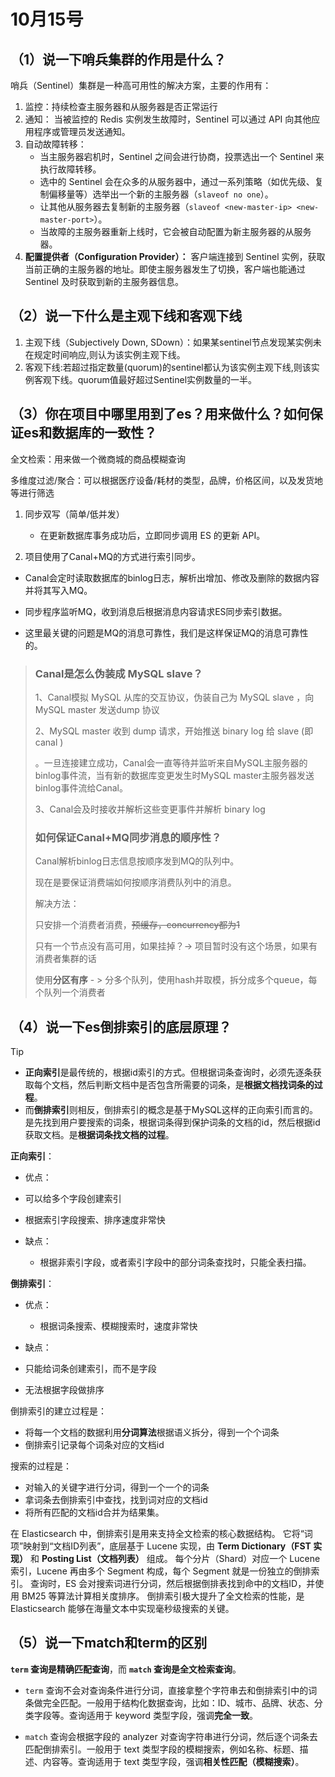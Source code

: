 # 10月15号

## （1）说一下哨兵集群的作用是什么？

哨兵（Sentinel）集群是一种高可用性的解决方案，主要的作用有：

1. 监控：持续检查主服务器和从服务器是否正常运行
2. 通知： 当被监控的 Redis 实例发生故障时，Sentinel 可以通过 API 向其他应用程序或管理员发送通知。
3. 自动故障转移：
   - 当主服务器宕机时，Sentinel 之间会进行协商，投票选出一个 Sentinel 来执行故障转移。
   - 选中的 Sentinel 会在众多的从服务器中，通过一系列策略（如优先级、复制偏移量等）选举出一个新的主服务器（`slaveof no one`）。
   - 让其他从服务器去复制新的主服务器（`slaveof <new-master-ip> <new-master-port>`）。
   - 当故障的主服务器重新上线时，它会被自动配置为新主服务器的从服务器。
4. **配置提供者（Configuration Provider）：** 客户端连接到 Sentinel 实例，获取当前正确的主服务器的地址。即使主服务器发生了切换，客户端也能通过 Sentinel 及时获取到新的主服务器信息。



## （2）说一下什么是主观下线和客观下线

1. 主观下线（Subjectively Down, SDown）：如果某sentinel节点发现某实例未在规定时间响应,则认为该实例主观下线。
2. 客观下线:若超过指定数量(quorum)的sentinel都认为该实例主观下线,则该实例客观下线。quorum值最好超过Sentinel实例数量的一半。



## （3）你在项目中哪里用到了es？用来做什么？如何保证es和数据库的一致性？

全文检索：用来做一个微商城的商品模糊查询

多维度过滤/聚合：可以根据医疗设备/耗材的类型，品牌，价格区间，以及发货地等进行筛选



1. 同步双写（简单/低并发）
   - 在更新数据库事务成功后，立即同步调用 ES 的更新 API。

2. 项目使用了Canal+MQ的方式进行索引同步。

- Canal会定时读取数据库的binlog日志，解析出增加、修改及删除的数据内容并将其写入MQ。

- 同步程序监听MQ，收到消息后根据消息内容请求ES同步索引数据。

- 这里最关键的问题是MQ的消息可靠性，我们是这样保证MQ的消息可靠性的。


> ### Canal是怎么伪装成 MySQL slave？
>
> 1、Canal模拟 MySQL 从库的交互协议，伪装自己为 MySQL slave ，向 MySQL master 发送dump 协议
>
> 2、MySQL master 收到 dump 请求，开始推送 binary log 给 slave (即 canal )
>
> 。一旦连接建立成功，Canal会一直等待并监听来自MySQL主服务器的binlog事件流，当有新的数据库变更发生时MySQL master主服务器发送binlog事件流给Canal。
>
> 3、Canal会及时接收并解析这些变更事件并解析 binary log 
>
> ### 如何保证Canal+MQ同步消息的顺序性？
>
> Canal解析binlog日志信息按顺序发到MQ的队列中。
>
> 现在是要保证消费端如何按顺序消费队列中的消息。
>
> 解决方法：
>
> 只安排一个消费者消费，~~预缓存，concurrency都为1~~
>
> 只有一个节点没有高可用，如果挂掉？-> 项目暂时没有这个场景，如果有消费者集群的话
>
> 使用**分区有序** - > 分多个队列，使用hash并取模，拆分成多个queue，每个队列一个消费者



## （4）说一下es倒排索引的底层原理？

> [!tip] 
>
> -  **正向索引**是最传统的，根据id索引的方式。但根据词条查询时，必须先逐条获取每个文档，然后判断文档中是否包含所需要的词条，是**根据文档找词条的过程**。 
> -  而**倒排索引**则相反，倒排索引的概念是基于MySQL这样的正向索引而言的。是先找到用户要搜索的词条，根据词条得到保护词条的文档的id，然后根据id获取文档。是**根据词条找文档的过程**。 
>
> **正向索引**：
>
> - 优点： 
>  - 可以给多个字段创建索引
>   - 根据索引字段搜索、排序速度非常快
> 
>- 缺点： 
>   - 根据非索引字段，或者索引字段中的部分词条查找时，只能全表扫描。
>
> 
>**倒排索引**：
> 
>- 优点： 
>   - 根据词条搜索、模糊搜索时，速度非常快
>
> - 缺点： 
>  - 只能给词条创建索引，而不是字段
>   - 无法根据字段做排序
>

倒排索引的建立过程是：

- 将每一个文档的数据利用**分词算法**根据语义拆分，得到一个个词条
- 倒排索引记录每个词条对应的文档id

搜索的过程是：

- 对输入的关键字进行分词，得到一个一个的词条
- 拿词条去倒排索引中查找，找到词对应的文档id
- 将所有匹配的文档id合并为结果集。

在 Elasticsearch 中，倒排索引是用来支持全文检索的核心数据结构。
它将“词项”映射到“文档ID列表”，底层基于 Lucene 实现，由 **Term Dictionary（FST 实现）** 和 **Posting List（文档列表）** 组成。
每个分片（Shard）对应一个 Lucene 索引，Lucene 再由多个 Segment 构成，每个 Segment 就是一份独立的倒排索引。
查询时，ES 会对搜索词进行分词，然后根据倒排表找到命中的文档ID，并使用 BM25 等算法计算相关度排序。
倒排索引极大提升了全文检索的性能，是 Elasticsearch 能够在海量文本中实现毫秒级搜索的关键。



## （5）说一下match和term的区别

**`term` 查询是精确匹配查询**，而 **`match` 查询是全文检索查询**。

- `term` 查询不会对查询条件进行分词，直接拿整个字符串去和倒排索引中的词条做完全匹配。一般用于结构化数据查询，比如：ID、城市、品牌、状态、分类字段等。查询适用于 keyword 类型字段，强调**完全一致**。

- `match` 查询会根据字段的 analyzer 对查询字符串进行分词，然后逐个词条去匹配倒排索引。一般用于 text 类型字段的模糊搜索，例如名称、标题、描述、内容等。查询适用于 text 类型字段，强调**相关性匹配（模糊搜索）**。
